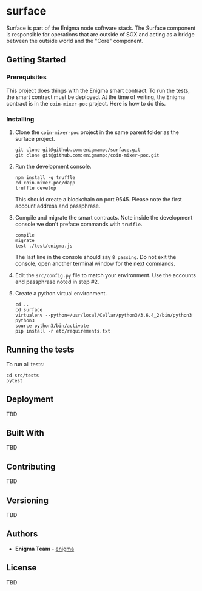 # surface
Surface is part of the Enigma node software stack. The Surface component is responsible for operations that are outside of SGX and acting as a bridge between the outside world and the "Core" component.

## Getting Started


### Prerequisites

This project does things with the Enigma smart contract. To run the tests, the 
smart contract must be deployed. At the time of writing, the Enigma contract is
in the `coin-mixer-poc` project. Here is how to do this.

### Installing

1. Clone the `coin-mixer-poc` project in the same parent folder as the
 surface project.
    ```
    git clone git@github.com:enigmampc/surface.git 
    git clone git@github.com:enigmampc/coin-mixer-poc.git
    ```
    
2. Run the development console.
    ```
    npm install -g truffle
    cd coin-mixer-poc/dapp
    truffle develop
    ```
    This should create a blockchain on port 9545. Please note the first account
    address and passphrase.

3. Compile and migrate the smart contracts. Note inside the development console we don't preface commands with `truffle`.
    ```
    compile
    migrate
    test ./test/enigma.js
    ```
    The last line in the console should say `8 passing`.  Do not exit the console, open another terminal window
    for the next commands.

4. Edit the `src/config.py` file to match your environment. Use the accounts and
    passphrase noted in step #2. 
    
5. Create a python virtual environment.
    ```
    cd ..
    cd surface
    virtualenv --python=/usr/local/Cellar/python3/3.6.4_2/bin/python3 python3
    source python3/bin/activate
    pip install -r etc/requirements.txt
    ```


## Running the tests

To run all tests:

```
cd src/tests
pytest
```

## Deployment

TBD 

## Built With

TBD

## Contributing

TBD 

## Versioning

TBD 

## Authors

* **Enigma Team** - [enigma](https://enigma.co/)

## License

TBD
